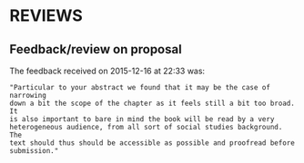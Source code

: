 REVIEWS
===============================================================================

Feedback/review on proposal
-------------------------------------------------------------------------------

The feedback received on 2015-12-16 at 22:33 was:

    "Particular to your abstract we found that it may be the case of narrowing 
    down a bit the scope of the chapter as it feels still a bit too broad.  It 
    is also important to bare in mind the book will be read by a very 
    heterogeneous audience, from all sort of social studies background. The 
    text should thus should be accessible as possible and proofread before 
    submission."
